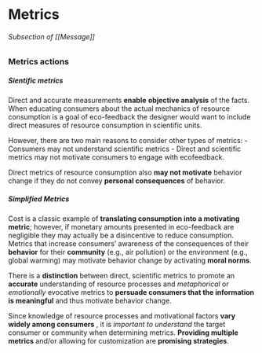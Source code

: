 # Metrics

###### Subsection of [[Message]]

### Metrics actions

##### Sientific metrics
Direct and accurate measurements **enable** **objective analysis** of the facts. When educating consumers about the actual mechanics of resource consumption is a goal of eco-feedback the designer would want to include direct measures of resource consumption in scientific units.

However, there are two main reasons to consider other types of metrics: 
	- Consumers may not understand scientific metrics
	-  Direct and  scientific metrics may not motivate consumers to engage with ecofeedback.

Direct metrics of resource consumption also **may not motivate** behavior change if they do not convey **personal consequences** of behavior.  

##### Simplified Metrics
Cost is a classic example of **translating consumption into a motivating metric**; however, if monetary amounts presented in eco-feedback are negligible they may actually be a disincentive to reduce consumption. Metrics that increase consumers’ awareness of the consequences of their **behavior** for their **community** (e.g., air pollution) or the environment (e.g., global warming) may motivate behavior change by activating **moral norms**.


There is a **distinction** between direct, scientific metrics to  promote an **accurate** understanding of resource processes and *metaphorical* or *emotionally* evocative metrics to **persuade consumers that the information is meaningful** and thus motivate behavior change. 

Since knowledge of resource processes and motivational factors **vary widely among consumers** , it is *important to understand* the target consumer or community when determining metrics. **Providing multiple metrics** and/or allowing for customization are **promising strategies**.
